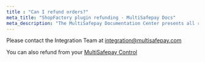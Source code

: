 ```yaml
---
title : "Can I refund orders?"
meta_title: "ShopFactory plugin refunding - MultiSafepay Docs"
meta_description: "The MultiSafepay Documentation Center presents all relevant information about our Plugins and API. You can also find support pages for payment methods, tools and general questions as well as the contact details of our Support and Integration Teams."
---
```

Please contact the Integration Team at <integration@multisafepay.com>

You can also refund from your [MultiSafepay Control](https://merchant.multisafepay.com)
